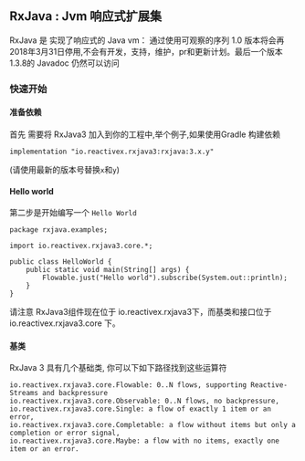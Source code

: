 ## RxJava : Jvm 响应式扩展集
RxJava 是  实现了响应式的 Java vm： 通过使用可观察的序列
1.0 版本将会再2018年3月31日停用,不会有开发，支持，维护，pr和更新计划。最后一个版本1.3.8的 Javadoc 仍然可以访问

### 快速开始
#### 准备依赖
首先 需要将 RxJava3 加入到你的工程中,举个例子,如果使用Gradle 构建依赖
```
implementation "io.reactivex.rxjava3:rxjava:3.x.y"
```
(请使用最新的版本号替换```x```和```y```)

#### Hello world
第二步是开始编写一个 ```Hello World``` 
```
package rxjava.examples;

import io.reactivex.rxjava3.core.*;

public class HelloWorld {
    public static void main(String[] args) {
        Flowable.just("Hello world").subscribe(System.out::println);
    }
}
```
请注意 RxJava3组件现在位于 io.reactivex.rxjava3下，而基类和接口位于 io.reactivex.rxjava3.core 下。

#### 基类
RxJava 3 具有几个基础类, 你可以下如下路径找到这些运算符
```
io.reactivex.rxjava3.core.Flowable: 0..N flows, supporting Reactive-Streams and backpressure
io.reactivex.rxjava3.core.Observable: 0..N flows, no backpressure,
io.reactivex.rxjava3.core.Single: a flow of exactly 1 item or an error,
io.reactivex.rxjava3.core.Completable: a flow without items but only a completion or error signal,
io.reactivex.rxjava3.core.Maybe: a flow with no items, exactly one item or an error.
```
